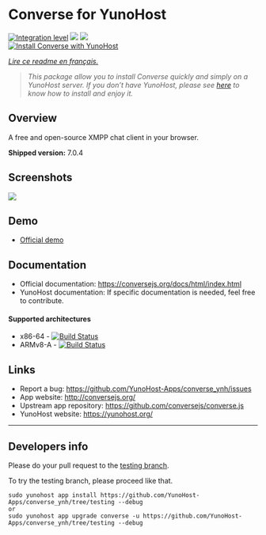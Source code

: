 # Converse for YunoHost

[![Integration level](https://dash.yunohost.org/integration/converse.svg)](https://dash.yunohost.org/appci/app/converse) ![](https://ci-apps.yunohost.org/ci/badges/converse.status.svg) ![](https://ci-apps.yunohost.org/ci/badges/converse.maintain.svg)  
[![Install Converse with YunoHost](https://install-app.yunohost.org/install-with-yunohost.svg)](https://install-app.yunohost.org/?app=converse)

*[Lire ce readme en français.](./README_fr.md)*

> *This package allow you to install Converse quickly and simply on a YunoHost server. 
If you don’t have YunoHost, please see [here](https://yunohost.org/#/install) to know how to install and enjoy it.*

## Overview
A free and open-source XMPP chat client in your browser.

**Shipped version:** 7.0.4

## Screenshots

![](https://camo.githubusercontent.com/17eaef5bde9136cccc9052bebf4c63f72e93fd02dadf277c05558e0e781308f4/68747470733a2f2f6f706b6f64652e636f6d2f696d672f436f6e76657273652d656d6265646465642e706e67)

## Demo

* [Official demo](https://inverse.chat/)

## Documentation

 * Official documentation: https://conversejs.org/docs/html/index.html
 * YunoHost documentation: If specific documentation is needed, feel free to contribute.

#### Supported architectures

* x86-64 - [![Build Status](https://ci-apps.yunohost.org/ci/logs/converse%20%28Apps%29.svg)](https://ci-apps.yunohost.org/ci/apps/converse/)
* ARMv8-A - [![Build Status](https://ci-apps-arm.yunohost.org/ci/logs/converse%20%28Apps%29.svg)](https://ci-apps-arm.yunohost.org/ci/apps/converse/)

## Links

 * Report a bug: https://github.com/YunoHost-Apps/converse_ynh/issues
 * App website: http://conversejs.org/
 * Upstream app repository: https://github.com/conversejs/converse.js
 * YunoHost website: https://yunohost.org/

---

## Developers info

Please do your pull request to the [testing branch](https://github.com/YunoHost-Apps/converse_ynh/tree/testing).

To try the testing branch, please proceed like that.
```
sudo yunohost app install https://github.com/YunoHost-Apps/converse_ynh/tree/testing --debug
or
sudo yunohost app upgrade converse -u https://github.com/YunoHost-Apps/converse_ynh/tree/testing --debug
```
